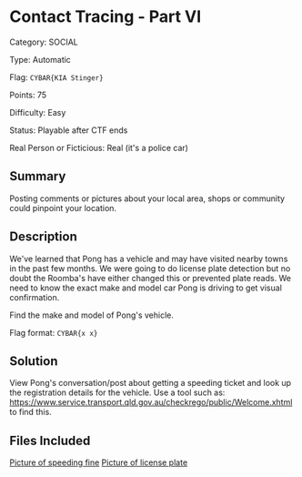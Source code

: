 # Contact Tracing - Part VI
Category: SOCIAL

Type: Automatic

Flag: `CYBAR{KIA Stinger}`

Points: 75

Difficulty: Easy

Status: Playable after CTF ends

Real Person or Ficticious: Real (it's a police car)

## Summary
Posting comments or pictures about your local area, shops or community could pinpoint your location.

## Description
We've learned that Pong has a vehicle and may have visited nearby towns in the past few months. We were going to do license plate detection but no doubt the Roomba's have either changed this or prevented plate reads. We need to know the exact make and model car Pong is driving to get visual confirmation.

Find the make and model of Pong's vehicle.

Flag format: `CYBAR{x x}`

## Solution
View Pong's conversation/post about getting a speeding ticket and look up the registration details for the vehicle. Use a tool such as: https://www.service.transport.qld.gov.au/checkrego/public/Welcome.xhtml to find this.

## Files Included
[Picture of speeding fine](../Files/contact_tracing_6_fine.jpg)
[Picture of license plate](../Files/contact_tracing_6_license.jpg)

